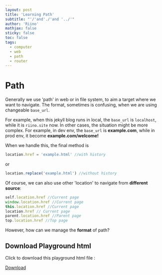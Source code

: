 ```yaml
---
layout: post
title: 'Learning Path'
subtitle: "'/'and'./'and '../'"
author: 'Riino'
mathjax: false
sticky: false
toc: false
tags:
  - computer
  - web
  - path
  - router
---
```


# Path

Generally we use 'path' in web or in file system, to aim a target where we want to navigate.
The format, sometimes is confusing, when we are using changeable `base_url`.

For example, when this jekyll blog runs in local, the `base_url` is `localhost`, while it is `riino.site` now.
In other cases, the situation might be more complex. For example, in dev env, the `base_url` is **example.com**, while in prod env, it become **example.com/welcome!**

When we handle this, the final method is

```javascript
location.href = 'example.html' //with history
```

or

```javascript
location.replace('example.html') //without history
```

Of course, we can also use other 'location' to navigate from **different source**:

```javascript
self.location.href //Current page
window.location.href //Current page
this.location.href //Current page
location.href // Current page
parent.location.href //Parent page
top.location.href //Top page
```

However, how can we manage the **format** of path?

## Download Playground html

Click to download this playground html file :

[Download](https://riino.site/download/pat_test.html)
